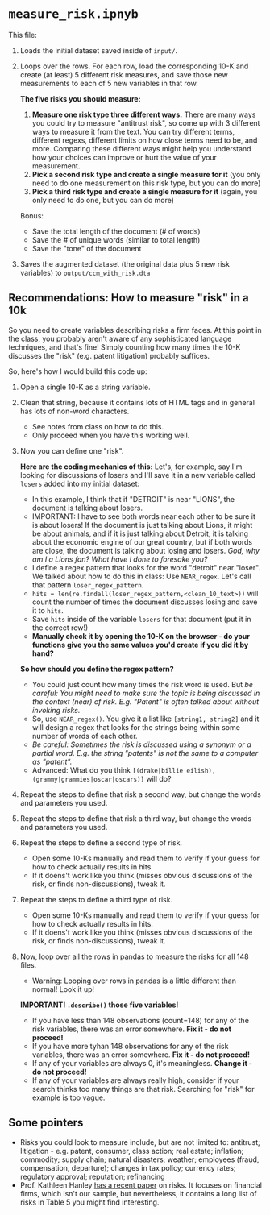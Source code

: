# `measure_risk.ipnyb`

This file:
1. Loads the initial dataset saved inside of `input/`.
1. Loops over the rows. For each row, load the corresponding 10-K and create (at least) 5 different risk measures, and save those new measurements to each of 5 new variables in that row.

    **The five risks you should measure:**
      1. **Measure one risk type three different ways.** There are many ways you could try to measure "antitrust risk", so come up with 3 different ways to measure it from the text. You can try different terms, different regexs, different limits on how close terms need to be, and more. Comparing these different ways might help you understand how your choices can improve or hurt the value of your measurement. 
      2. **Pick a second risk type and create a single measure for it** (you only need to do one measurement on this risk type, but you can do more)
      3. **Pick a third risk type and create a single measure for it** (again, you only need to do one, but you can do more)
      
    Bonus:
    - Save the total length of the document (# of words)
    - Save the # of unique words (similar to total length)
    - Save the "tone" of the document
      
1. Saves the augmented dataset (the original data plus 5 new risk variables) to `output/ccm_with_risk.dta`

## Recommendations: How to measure "risk" in a 10k

So you need to create variables describing risks a firm faces. At this point in the class, you probably aren't aware of any sophisticated language techniques, and that's fine! Simply counting how many times the 10-K discusses the "risk" (e.g. patent litigation) probably suffices. 

So, here's how I would build this code up:

1. Open a single 10-K as a string variable.
1. Clean that string, because it contains lots of HTML tags and in general has lots of non-word characters.
    - See notes from class on how to do this. 
    - Only proceed when you have this working well. 
1. Now you can define one "risk". 

    **Here are the coding mechanics of this:** Let's, for example, say I'm looking for discussions of losers and I'll save it in a new variable called `losers` added into my initial dataset: 
    - In this example, I think that if "DETROIT" is near "LIONS", the document is talking about losers. 
    - IMPORTANT: I have to see both words near each other to be sure it is about losers! If the document is just talking about Lions, it might be about animals, and if it is just talking about Detroit, it is talking about the economic engine of our great country, but if both words are close, the document is talking about losing and losers. _God, why am I a Lions fan? What have I done to foresake you?_
    - I define a regex pattern that looks for the word "detroit" near "loser". We talked about how to do this in class: Use `NEAR_regex`. Let's call that pattern `loser_regex_pattern`.
    - `hits = len(re.findall(loser_regex_pattern,<clean_10_text>))` will count the number of times the document discusses losing and save it to `hits`.
    - Save `hits` inside of the variable `losers` for that document (put it in the correct row!)  
    - **Manually check it by opening the 10-K on the browser - do your functions give you the same values you'd create if you did it by hand?**

    **So how should you define the regex pattern?**
    - You could just count how many times the risk word is used. But _be careful: You might need to make sure the topic is being discussed in the context (near) of risk. E.g. "Patent" is often talked about without invoking risks._
    - So, use `NEAR_regex()`. You give it a list like `[string1, string2]` and it will design a regex that looks for the strings being within some number of words of each other.
    - _Be careful: Sometimes the risk is discussed using a synonym or a partial word. E.g. the string "patents" is not the same to a computer as "patent"._
    - Advanced: What do you think `[(drake|billie eilish), (grammy|grammies|oscar|oscars)]` will do?
 
1. Repeat the steps to define that risk a second way, but change the words and parameters you used.
1. Repeat the steps to define that risk a third way, but change the words and parameters you used.
1. Repeat the steps to define a second type of risk.
    - Open some 10-Ks manually and read them to verify if your guess for how to check actually results in hits.
    - If it doens't work like you think (misses obvious discussions of the risk, or finds non-discussions), tweak it.
1. Repeat the steps to define a third type of risk.
    - Open some 10-Ks manually and read them to verify if your guess for how to check actually results in hits.
    - If it doens't work like you think (misses obvious discussions of the risk, or finds non-discussions), tweak it.
1. Now, loop over all the rows in pandas to measure the risks for all 148 files.
    - Warning: Looping over rows in pandas is a little different than normal! Look it up!
    
    **IMPORTANT! `.describe()` those five variables!**
    - If you have less than 148 observations (count=148) for any of the risk variables, there was an error somewhere. **Fix it - do not proceed!**
    - If you have more tyhan 148 observations for any of the risk variables, there was an error somewhere. **Fix it - do not proceed!**
    - If any of your variables are always 0, it's meaningless. **Change it - do not proceed!**
    - If any of your variables are always really high, consider if your search thinks too many things are that risk. Searching for "risk" for example is too vague. 
    
## Some pointers
- Risks you could look to measure include, but are not limited to: antitrust; litigation - e.g. patent, consumer, class action; real estate; inflation; commodity; supply chain; natural disasters; weather; employees (fraud, compensation, departure); changes in tax policy; currency rates; regulatory approval; reputation; refinancing
- Prof. Kathleen Hanley [has a recent paper](https://papers.ssrn.com/sol3/papers.cfm?abstract_id=2792943) on risks. It focuses on financial firms, which isn't our sample, but nevertheless, it contains a long list of risks in Table 5 you might find interesting.
